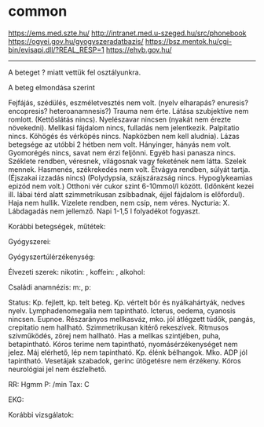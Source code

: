 # common

https://ems.med.szte.hu/
http://intranet.med.u-szeged.hu/src/phonebook
https://ogyei.gov.hu/gyogyszeradatbazis/
https://bsz.mentok.hu/cgi-bin/evisapi.dll/?REAL_RESP=1
https://ehvb.gov.hu/

- - -

A beteget ? miatt vettük fel osztályunkra.

A beteg elmondása szerint

Fejfájás, szédülés, eszméletvesztés nem volt. (nyelv elharapás? enuresis? encopresis? heteroanamnesis?) Trauma nem érte. Látása szubjektíve nem romlott. (Kettőslátás nincs). Nyelészavar nincsen (nyakát nem érezte növekedni). Mellkasi fájdalom nincs, fulladás nem jelentkezik. Palpitatio nincs. Köhögés és vérköpés nincs. Napközben nem kell aludnia). Lázas betegsége az utóbbi 2 hétben nem volt. Hányinger, hányás nem volt. Gyomorégés nincs, savat nem érzi feljönni. Egyéb hasi panasza nincs. Széklete rendben, véresnek, világosnak vagy feketének nem látta. Szelek mennek. Hasmenés, székrekedés nem volt. Étvágya rendben, súlyát tartja. (Éjszakai izzadás nincs) (Polydypsia, szájszárazság nincs. Hypoglykeamias epizód nem volt.) Otthoni vér cukor szint 6-10mmol/l között. (Időnként kezei ill. lábai térd alatt szimmetrikusan zsibbadnak, éjjel fájdalom is előfordul). Haja nem hullik. Vizelete rendben, nem csíp, nem véres. Nycturia: X. Lábdagadás nem jellemző. Napi 1-1,5 l folyadékot fogyaszt. 

Korábbi betegségek, műtétek:

Gyógyszerei:

Gyógyszertúlérzékenység:

Élvezeti szerek: nikotin: , koffein: , alkohol:

Családi anamnézis: m:, p:

Status: Kp. fejlett, kp. telt beteg. Kp. vértelt bőr és nyálkahártyák, nedves   nyelv. Lymphadenomegalia nem tapintható. Icterus, oedema, cyanosis nincsen. Eupnoe. Részarányos mellkasváz, mko. jól átlégzett tüdők, pangás, crepitatio nem hallható. Szimmetrikusan kitérő rekeszívek. Ritmusos szívműködés, zörej nem hallható. Has a mellkas szintjében, puha, betapintható. Kóros terime nem tapintható, nyomásérzékenységet nem jelez. Máj elérhető, lép nem tapintható. Kp. élénk bélhangok. Mko. ADP jól tapintható. Vesetájak szabadok, gerinc ütögetésre nem érzékeny. Kóros neurológiai jel nem észlelhető.

RR: Hgmm P: /min Tax: C 

EKG:

Korábbi vizsgálatok:
